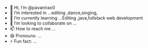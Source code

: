 - 👋 Hi, I’m @pavanirao0
- 👀 I’m interested in ...editing ,dance,singing,
- 🌱 I’m currently learning ...Editing ,java,fullstack web development
- 💞️ I’m looking to collaborate on ...
- 📫 How to reach me ...
- 😄 Pronouns: ...
- ⚡ Fun fact: ...

<!---
pavanirao0/pavanirao0 is a ✨ special ✨ repository because its `README.md` (this file) appears on your GitHub profile.
You can click the Preview link to take a look at your changes.
--->
